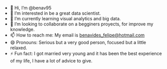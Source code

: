 - 👋 Hi, I’m @benav95
- 👀 I’m interested in be a great data scientist.
- 🌱 I’m currently learning visual analytics and big data.
- 💞️ I’m looking to collaborate on a begginers proyects, for improve my knowledge.
- 📫 How to reach me: My email is benavides_felipe@hotmail.com
- 😄 Pronouns: Serious but a very good person, focused but a little relaxed.
- ⚡ Fun fact: I got married very young and it has been the best experience of my life, I have a lot of advice to give.

<!---
benav95/benav95 is a ✨ special ✨ repository because its `README.md` (this file) appears on your GitHub profile.
You can click the Preview link to take a look at your changes.
--->
